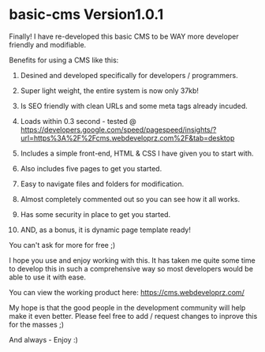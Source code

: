 # basic-cms Version1.0.1
Finally! I have re-developed this basic CMS to be WAY more developer friendly and modifiable.

Benefits for using a CMS like this:
1) Desined and developed specifically for developers / programmers.
2) Super light weight, the entire system is now only 37kb!
3) Is SEO friendly with clean URLs and some meta tags already incuded.
4) Loads within 0.3 second - tested @ https://developers.google.com/speed/pagespeed/insights/?url=https%3A%2F%2Fcms.webdeveloprz.com%2F&tab=desktop
5) Includes a simple front-end, HTML & CSS I have given you to start with.
6) Also includes five pages to get you started.
7) Easy to navigate files and folders for modification.
8) Almost completely commented out so you can see how it all works.
9) Has some security in place to get you started.

10) AND, as a bonus, it is dynamic page template ready!

You can't ask for more for free ;)

I hope you use and enjoy working with this. It has taken me quite some time to develop this in such a comprehensive way so most developers would be able to use it with ease. 

You can view the working product here: https://cms.webdeveloprz.com/

My hope is that the good people in the development community will help make it even better.
Please feel free to add / request changes to inprove this for the masses ;)

And always - Enjoy :)
